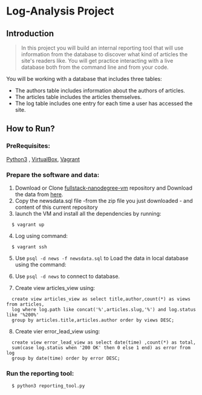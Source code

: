 # Log-Analysis Project

## Introduction 

> In this project you will build an internal reporting tool that will use information from the database to discover what kind of articles the site's readers like.
You will get practice interacting with a live database both from the command line and from your code.

 You will be working with a database that includes three tables:
 * The authors table includes information about the authors of articles.
 * The articles table includes the articles themselves.
 * The log table includes one entry for each time a user has accessed the site.


## How to Run?

### PreRequisites:
  [Python3](https://www.python.org/) , [VirtualBox](https://www.virtualbox.org/), [Vagrant](https://www.vagrantup.com/)
   

### Prepare the software and data:
 
  1. Download or Clone [fullstack-nanodegree-vm](https://github.com/udacity/fullstack-nanodegree-vm) repository and Download the data from [here](https://d17h27t6h515a5.cloudfront.net/topher/2016/August/57b5f748_newsdata/newsdata.zip).
  2. Copy the newsdata.sql file -from the zip file you just downloaded - and content of this current repository
  3. launch the VM and install all the dependencies by running:
  
  ```
    $ vagrant up
  ```
  4. Log using command:
  
  ```
    $ vagrant ssh
  ```

  5. Use `psql -d news -f newsdata.sql` to Load the data in local database using the command:

  6. Use `psql -d news` to connect to database.
  
  7. Create view articles_view using:
  ```
    create view articles_view as select title,author,count(*) as views from articles,
    log where log.path like concat('%',articles.slug,'%') and log.status like '%200%'
    group by articles.title,articles.author order by views DESC;
  ```
  
  8. Create vier error_lead_view using:
  ```
    create view error_lead_view as select date(time) ,count(*) as total,
    sum(case log.status when '200 OK' then 0 else 1 end) as error from log
    group by date(time) order by error DESC;
  ```

### Run the reporting tool:

  ```
    $ python3 reporting_tool.py
  ```
  